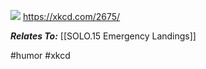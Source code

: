 ![](https://imgs.xkcd.com/comics/pilot_priority_list.png)
https://xkcd.com/2675/

***Relates To:*** [[SOLO.15 Emergency Landings]]

#humor #xkcd
